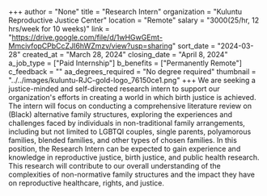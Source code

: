 +++
author = "None"
title = "Research Intern"
organization = "Kuluntu Reproductive Justice Center"
location = "Remote"
salary = "$3000 ($25/hr, 12 hrs/week for 10 weeks)"
link = "https://drive.google.com/file/d/1wHGwGEmt-MmcivfopCPbCcZJI6hWZmzv/view?usp=sharing"
sort_date = "2024-03-28"
created_at = "March 28, 2024"
closing_date = "April 8, 2024"
a_job_type = ["Paid Internship"]
b_benefits = ["Permanently Remote"]
c_feedback = ""
aa_degrees_required = "No degree required"
thumbnail = "../../images/kuluntu-RJC-gold-logo_76150ce1.png"
+++
We are seeking a justice-minded and self-directed research intern to support our organization's efforts in creating a world in which birth justice is achieved. The intern will focus on conducting a comprehensive literature review on (Black) alternative family structures, exploring the experiences and challenges faced by individuals in non-traditional family arrangements, including but not limited to LGBTQI couples, single parents, polyamorous families, blended families, and other types of chosen families. In this position, the Research Intern can be expected to gain experience and knowledge in reproductive justice, birth justice, and public health research. This research will contribute to our overall understanding of the complexities of non-normative family structures and the impact they have on reproductive healthcare, rights, and justice.